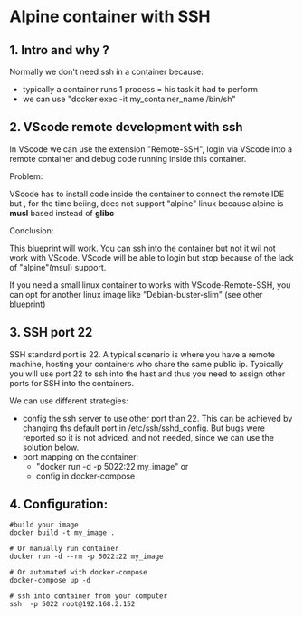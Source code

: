 # Alpine container with SSH

## 1. Intro and why ?

Normally we don't need ssh in a container because:
- typically a container runs 1 process = his task it had to perform
- we  can use  "docker exec -it my_container_name /bin/sh"

## 2. VScode remote development with ssh

In VScode we can use the extension "Remote-SSH", login via VScode into a remote container and debug code running inside this container.

Problem:

VScode has to install code inside the container to connect the remote IDE but , for the time beiing, does not support "alpine" linux because alpine is **musl** based instead of **glibc**

Conclusion:

This blueprint will work. You can ssh into the container but not it wil not work with VScode. VScode will be able to login but stop because of the lack of "alpine"(msul) support. 

If you need a small linux container to works with VScode-Remote-SSH, you can opt for another linux image like "Debian-buster-slim" (see other blueprint)

## 3. SSH port 22

SSH standard port is 22. A typical scenario is where you have a remote machine, hosting your containers who share the same public ip. Typically you will use port 22 to ssh into the hast and thus you need to assign other ports for SSH into the containers. 

We can use different strategies:

- config the ssh server to use other port than 22. This can be achieved by changing ths default port in /etc/ssh/sshd_config. But bugs were reported so it is not adviced, and not needed, since we can use the solution below. 
- port mapping on the container:
    - "docker run -d -p 5022:22 my_image"
    or
    - config in docker-compose

## 4. Configuration:

```
#build your image
docker build -t my_image . 

# Or manually run container
docker run -d --rm -p 5022:22 my_image 

# Or automated with docker-compose
docker-compose up -d

# ssh into container from your computer
ssh  -p 5022 root@192.168.2.152

```

